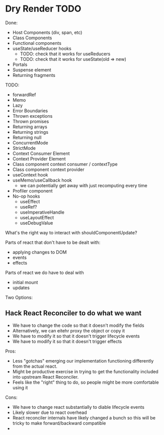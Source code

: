 # Dry Render TODO


Done:
- Host Components (div, span, etc)
- Class Components 
- Functional components 
- useState/useReducer hooks
    - TODO: check that it works for useReducers
    - TODO: check that it works for useState(old => new)
- Portals
- Suspense element
- Returning fragments


TODO:

- forwardRef
- Memo
- Lazy
- Error Boundaries
- Thrown exceptions
- Thrown promises
- Returning arrays
- Returning strings
- Returning null
- ConcurrentMode
- StrictMode
- Context Consumer Element
- Context Provider Element
- Class component context consumer / contextType
- Class component context provider
- useContext hook
- useMemo/useCallback hook
    - we can potentially get away with just recomputing every time
- Profiler component
- No-op hooks
    - useEffect
    - useRef?
    - useImperativeHandle
    - useLayoutEffect
    - useDebugValue


What's the right way to interact with shouldComponentUpdate? 


Parts of react that don't have to be dealt with:

- applying changes to DOM
- events
- effects


Parts of react we do have to deal with
- initial mount
- updates




Two Options:

## Hack React Reconciler to do what we want

- We have to change the code so that it doesn't modify the fields
- Alternatively, we can eitehr proxy the object or copy it
- We have to modify it so that it doesn't trigger lifecycle events
- We have to modify it so that it doesn't trigger effects

Pros:
- Less "gotchas" emerging our implementation functioning differently from the actual react. 
- Might be productive exercise in trying to get the functionality included into upstream React Reconciler. 
- Feels like the "right" thing to do, so people might be more comfortable using it 

Cons:
- We have to change react substantially to diable lifecycle events
- Likely slower due to react overhead
- React reconciler internals have likely changed a bunch so this will be tricky to make forward/backward compatible
- 



